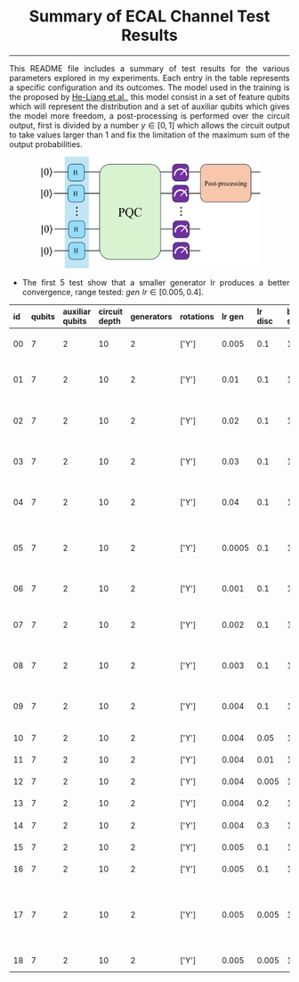 
<div align="center">

# **Summary of ECAL Channel Test Results**
---

<div align="justify">

This README file includes a summary of test results for the various parameters explored in my experiments.
Each entry in the table represents a specific configuration and its outcomes. The model used in the training is the proposed by 
[He-Liang et.al.](https://arxiv.org/abs/2010.06201), this model consist in a set of feature qubits which will represent the distribution
and a set of auxiliar qubits which gives the model more freedom, a post-processing is performed over the circuit output, first is divided by
a number $y \in [0, 1]$ which allows the circuit output to take values larger than 1 and fix the limitation of the maximum sum of the output 
probabilities.

<div align="center">

<img src="../../images/Quantum_generator-2.png" alt="PQC architecture" width="400" height="200"/>

<div align="justify">


- The first 5 test show that a smaller generator lr produces a better convergence, range tested: $gen\,\,lr \in [0.005, 0.4]$.


| id | qubits | auxiliar qubits | circuit depth | generators | rotations | lr gen | lr disc | batch size | resolution | optimizer | samples | epochs | y | FID | RMSE | disc loss | gen loss | notes |
|---|---|---|---|---|---|---|---|---|---|---|---|---|---|---|---|---|---|---|
| 00 | 7 | 2 | 10 | 2 | ['Y'] | 0.005 | 0.1 | 1 | 8x8 | SGD | 512 | 20 | 0.3 | 1.60e-04 | 5.43e-03 | 1.58e+00 | 7.35e-01 | it seems a small gen lr is better |
| 01 | 7 | 2 | 10 | 2 | ['Y'] | 0.01 | 0.1 | 1 | 8x8 | SGD | 512 | 20 | 0.3 | 1.71e-04 | 8.09e-03 | 1.48e+00 | 8.93e-01 | worse performance with larger gen lr |
| 02 | 7 | 2 | 10 | 2 | ['Y'] | 0.02 | 0.1 | 1 | 8x8 | SGD | 512 | 20 | 0.3 | 1.22e-03 | 1.18e-02 | 1.14e+00 | 8.08e-01 | worse performance with larger gen lr |
| 03 | 7 | 2 | 10 | 2 | ['Y'] | 0.03 | 0.1 | 1 | 8x8 | SGD | 512 | 20 | 0.3 | 4.16e-04 | 7.67e-03 | 1.48e+00 | 8.86e-01 | worse performance with larger gen lr |
| 04 | 7 | 2 | 10 | 2 | ['Y'] | 0.04 | 0.1 | 1 | 8x8 | SGD | 512 | 20 | 0.3 | 1.21e-03 | 1.26e-02 | 1.21e+00 | 7.59e-01 | worse performance with larger gen lr |
| 05 | 7 | 2 | 10 | 2 | ['Y'] | 0.0005 | 0.1 | 1 | 8x8 | SGD | 512 | 30 | 0.3 | 1.89e-04 | 6.36e-03 | 1.69e-01 | 2.30e+00 | It seems a very small generator lr is not that good |
| 06 | 7 | 2 | 10 | 2 | ['Y'] | 0.001 | 0.1 | 1 | 8x8 | SGD | 512 | 30 | 0.3 | 2.88e-04 | 6.32e-03 | 5.82e-01 | 1.54e+00 | this test is better than the 05 |
| 07 | 7 | 2 | 10 | 2 | ['Y'] | 0.002 | 0.1 | 1 | 8x8 | SGD | 512 | 30 | 0.3 | 1.88e-04 | 5.40e-03 | 1.27e+00 | 1.21e+00 | this test has a similar perfomance than 06 |
| 08 | 7 | 2 | 10 | 2 | ['Y'] | 0.003 | 0.1 | 1 | 8x8 | SGD | 512 | 30 | 0.3 | 2.99e-04 | 6.15e-03 | 1.47e+00 | 9.73e-01 | this test seems work better than 05, 06, 07 |
| 09 | 7 | 2 | 10 | 2 | ['Y'] | 0.004 | 0.1 | 1 | 8x8 | SGD | 512 | 30 | 0.3 | 2.96e-04 | 6.27e-03 | 1.40e+00 | 1.14e+00 | this test seems work better than 05, 06, 07 |
| 10 | 7 | 2 | 10 | 2 | ['Y'] | 0.004 | 0.05 | 1 | 8x8 | SGD | 512 | 30 | 0.3 | 2.03e-04 | 6.64e-03 | 1.56e+00 | 1.04e+00 | analysis pending |
| 11 | 7 | 2 | 10 | 2 | ['Y'] | 0.004 | 0.01 | 1 | 8x8 | SGD | 512 | 30 | 0.3 | 5.90e-04 | 8.62e-03 | 9.55e-01 | 1.20e+00 | analysis pending |
| 12 | 7 | 2 | 10 | 2 | ['Y'] | 0.004 | 0.005 | 1 | 8x8 | SGD | 512 | 30 | 0.3 | 1.94e-04 | 5.05e-03 | 1.17e+00 | 7.20e-01 | analysis pending |
| 13 | 7 | 2 | 10 | 2 | ['Y'] | 0.004 | 0.2 | 1 | 8x8 | SGD | 512 | 30 | 0.3 | 4.54e-04 | 7.29e-03 | 1.41e+00 | 9.72e-01 | analysis pending |
| 14 | 7 | 2 | 10 | 2 | ['Y'] | 0.004 | 0.3 | 1 | 8x8 | SGD | 512 | 30 | 0.3 | 1.96e-04 | 6.00e-03 | 1.17e+00 | 7.67e-01 | analysis pending |
| 15 | 7 | 2 | 10 | 2 | ['Y'] | 0.005 | 0.1 | 1 | 8x8 | SGD | 1024 | 30 | 0.3 | 5.25e-04 | 8.60e-03 | 4.90e-01 | 1.20e+00 | analysis pending |
| 16 | 7 | 2 | 10 | 2 | ['Y'] | 0.005 | 0.1 | 1 | 8x8 | SGD | 2048 | 30 | 0.3 | 2.94e-04 | 6.13e-03 | 7.21e-01 | 1.27e+00 | analysis pending |
| 17 | 7 | 2 | 10 | 2 | ['Y'] | 0.005 | 0.005 | 1 | 8x8 | SGD | 1024 | 30 | 0.3 | 1.39e-04 | 5.05e-03 | 1.19e+00 | 8.54e-01 | smooth convergence, half of the image almost perfect, worth try more epochs |
| 18 | 7 | 2 | 10 | 2 | ['Y'] | 0.005 | 0.005 | 1 | 8x8 | SGD | 2048 | 30 | 0.3 | 4.65e-04 | 7.58e-03 | 1.31e+00 | 8.12e-01 | analysis pending |
